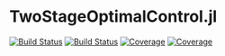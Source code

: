 # TwoStageOptimalControl.jl

[![Build Status](https://travis-ci.com/michaelfreiberger/TwoStageOptimalControl.jl.svg?branch=main)](https://travis-ci.com/michaelfreiberger/TwoStageOptimalControl.jl)
[![Build Status](https://ci.appveyor.com/api/projects/status/github/michaelfreiberger/TwoStageOptimalControl.jl?svg=true)](https://ci.appveyor.com/project/michaelfreiberger/TwoStageOptimalControl-jl)
[![Coverage](https://codecov.io/gh/michaelfreiberger/TwoStageOptimalControl.jl/branch/main/graph/badge.svg)](https://codecov.io/gh/michaelfreiberger/TwoStageOptimalControl.jl)
[![Coverage](https://coveralls.io/repos/github/michaelfreiberger/TwoStageOptimalControl.jl/badge.svg?branch=main)](https://coveralls.io/github/michaelfreiberger/TwoStageOptimalControl.jl?branch=main)